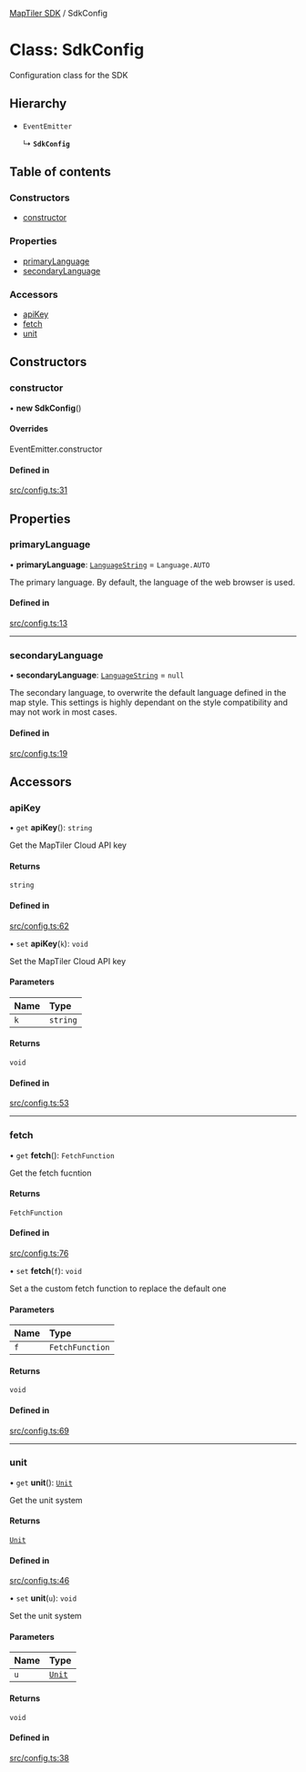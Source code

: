[MapTiler SDK](../README.md) / SdkConfig

# Class: SdkConfig

Configuration class for the SDK

## Hierarchy

- `EventEmitter`

  ↳ **`SdkConfig`**

## Table of contents

### Constructors

- [constructor](SdkConfig.md#constructor)

### Properties

- [primaryLanguage](SdkConfig.md#primarylanguage)
- [secondaryLanguage](SdkConfig.md#secondarylanguage)

### Accessors

- [apiKey](SdkConfig.md#apikey)
- [fetch](SdkConfig.md#fetch)
- [unit](SdkConfig.md#unit)

## Constructors

### constructor

• **new SdkConfig**()

#### Overrides

EventEmitter.constructor

#### Defined in

[src/config.ts:31](https://github.com/maptiler/maptiler-sdk-js/blob/eaa57a9/src/config.ts#L31)

## Properties

### primaryLanguage

• **primaryLanguage**: [`LanguageString`](../README.md#languagestring) = `Language.AUTO`

The primary language. By default, the language of the web browser is used.

#### Defined in

[src/config.ts:13](https://github.com/maptiler/maptiler-sdk-js/blob/eaa57a9/src/config.ts#L13)

___

### secondaryLanguage

• **secondaryLanguage**: [`LanguageString`](../README.md#languagestring) = `null`

The secondary language, to overwrite the default language defined in the map style.
This settings is highly dependant on the style compatibility and may not work in most cases.

#### Defined in

[src/config.ts:19](https://github.com/maptiler/maptiler-sdk-js/blob/eaa57a9/src/config.ts#L19)

## Accessors

### apiKey

• `get` **apiKey**(): `string`

Get the MapTiler Cloud API key

#### Returns

`string`

#### Defined in

[src/config.ts:62](https://github.com/maptiler/maptiler-sdk-js/blob/eaa57a9/src/config.ts#L62)

• `set` **apiKey**(`k`): `void`

Set the MapTiler Cloud API key

#### Parameters

| Name | Type |
| :------ | :------ |
| `k` | `string` |

#### Returns

`void`

#### Defined in

[src/config.ts:53](https://github.com/maptiler/maptiler-sdk-js/blob/eaa57a9/src/config.ts#L53)

___

### fetch

• `get` **fetch**(): `FetchFunction`

Get the fetch fucntion

#### Returns

`FetchFunction`

#### Defined in

[src/config.ts:76](https://github.com/maptiler/maptiler-sdk-js/blob/eaa57a9/src/config.ts#L76)

• `set` **fetch**(`f`): `void`

Set a the custom fetch function to replace the default one

#### Parameters

| Name | Type |
| :------ | :------ |
| `f` | `FetchFunction` |

#### Returns

`void`

#### Defined in

[src/config.ts:69](https://github.com/maptiler/maptiler-sdk-js/blob/eaa57a9/src/config.ts#L69)

___

### unit

• `get` **unit**(): [`Unit`](../README.md#unit)

Get the unit system

#### Returns

[`Unit`](../README.md#unit)

#### Defined in

[src/config.ts:46](https://github.com/maptiler/maptiler-sdk-js/blob/eaa57a9/src/config.ts#L46)

• `set` **unit**(`u`): `void`

Set the unit system

#### Parameters

| Name | Type |
| :------ | :------ |
| `u` | [`Unit`](../README.md#unit) |

#### Returns

`void`

#### Defined in

[src/config.ts:38](https://github.com/maptiler/maptiler-sdk-js/blob/eaa57a9/src/config.ts#L38)
